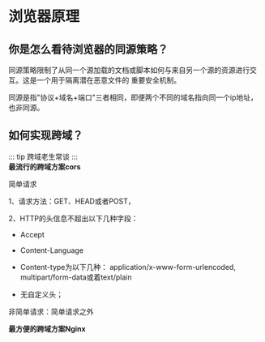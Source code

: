 # 浏览器原理

## 你是怎么看待浏览器的同源策略？

同源策略限制了从同⼀个源加载的⽂档或脚本如何与来⾃另⼀个源的资源进⾏交互。这是⼀个⽤于隔离潜在恶意⽂件的 重要安全机制。

同源是指"协议+域名+端⼝"三者相同，即便两个不同的域名指向同⼀个ip地址，也⾮同源。

## 如何实现跨域？

::: tip
跨域老生常谈
:::  
**最流⾏的跨域⽅案cors**

简单请求

1、请求方法：GET、HEAD或者POST，

2、HTTP的头信息不超出以下几种字段：

- Accept

- Content-Language

- Content-type为以下几种：
application/x-www-form-urlencoded, multipart/form-data或着text/plain

- 无自定义头；

非简单请求：简单请求之外

**最⽅便的跨域⽅案Nginx**
